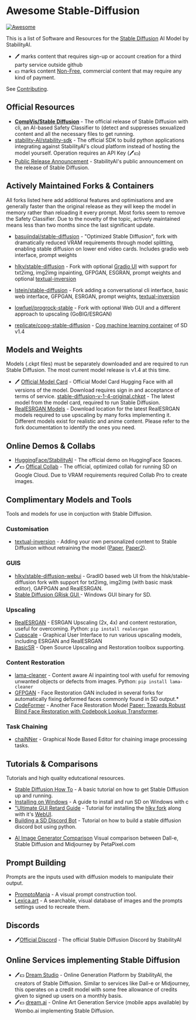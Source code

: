 # Awesome Stable-Diffusion

[![Awesome](https://cdn.jsdelivr.net/gh/sindresorhus/awesome@d7305f38d29fed78fa85652e3a63e154dd8e8829/media/badge.svg)](https://github.com/sindresorhus/awesome)

This is a list of Software and Resources for the [Stable Diffusion](https://stability.ai/blog/stable-diffusion-public-release) AI Model by StabilityAI. 

- 🖊️ marks content that requires sign-up or account creation for a third party service outside github
- 💵 marks content [Non-Free](https://en.wikipedia.org/wiki/Free_software), commercial content that may require any kind of payment.


See [Contributing](.github/CONTRIBUTING.md).

## Official Resources

* **[CompVis/Stable Diffusion](https://github.com/CompVis/stable-diffusion)** - The official release of Stable Diffusion with cli, an AI-based Safety Classifier to (detect and suppresses sexualized content and all the necessary files to get running.
* [stability-AI/stability-sdk](https://github.com/stability-AI/stability-sdk) - The official SDK to build python applications integrating against StabilityAI's cloud platform instead of hosting the model yourself. Operation requires an API Key (🖊️💵)
* [Public Release Announcement](https://stability.ai/blog/stable-diffusion-public-release) - StabilityAI's public announcement on the release of Stable Diffusion.

## Actively Maintained Forks & Containers

All forks listed here add additional features and optimisations and are generally faster than the original release as they will keep the model in memory rather than reloading it every prompt. Most forks seem to remove the Safety Classifier. Due to the novelty of the topic, actively maintained means less than two months since the last significant update.

* [basujindal/stable-diffusion](https://github.com/basujindal/stable-diffusion) - "Optimized Stable Diffusion", fork with dramatically reduced VRAM requirements through model splitting, enabling stable diffusion on lower end video cards. Includes gradio web interface, prompt weights
* [hlky/stable-diffusion](https://github.com/hlky/stable-diffusion) - Fork with optional [Gradio UI](https://github.com/hlky/stable-diffusion-webui) with support for txt2img, img2img inpainting, GFPGAN, ESGRAN, prompt weights and optional [textual-inversion](https://textual-inversion.github.io/)

* [lstein/stable-diffusion](https://github.com/lstein/stable-diffusion) - Fork adding a conversational cli interface, basic web interface, GFPGAN, ESRGAN, prompt weights, [textual-inversion](https://textual-inversion.github.io/)
* [lowfuel/progrock-stable](https://github.com/lowfuel/progrock-stable) - Fork with optional Web GUI and a different approach to upscaling (GoBIG/ESRGAN)

* [replicate/copg-stable-diffusion](https://github.com/replicate/cog-stable-diffusion) - [Cog machine learning container](https://github.com/replicate/cog) of SD v1.4


## Models and Weights

Models (.ckpt files) must be separately downloaded and are required to run Stable Diffusion. The most current model release is v1.4 at this time.

* 🖊️ [Official Model Card](https://huggingface.co/CompVis/stable-diffusion) - Official Model Card Hugging Face with all versions of the model. Download requires sign in and acceptance of terms of service.
[stable-diffusion-v-1-4-original.chkpt](https://huggingface.co/CompVis/stable-diffusion-v-1-4-original) - The latest model from the model card, required to run Stable Diffusion.
* [RealESRGAN Models](https://github.com/xinntao/Real-ESRGAN/releases/) - Download location for the latest RealESRGAN models required to use upscaling by many forks implementing it. Different models exist for realistic and anime content. Please refer to the fork documentation to identify the ones you need.

 
## Online Demos & Collabs

* [HuggingFace/StabilityAI](https://huggingface.co/spaces/stabilityai/stable-diffusion) - The official demo on HuggingFace Spaces.
* 🖊️💵 [Offical Collab](https://colab.research.google.com/github/huggingface/notebooks/blob/main/diffusers/stable_diffusion.ipynb) - The official, optimized collab for running SD on Google Cloud. Due to VRAM requirements required Collab Pro to create images.

## Complimentary Models and Tools

Tools and models for use in conjuction with Stable Diffusion.

### Customisation
* [textual-inversion](https://github.com/rinongal/textual_inversion) - Adding your own personalized content to Stable Diffusion without retraining the model ([Paper](https://textual-inversion.github.io/), [Paper2](https://dreambooth.github.io/)). 

### GUIS

* [hlky/stable-diffusion-webui](https://github.com/hlky/stable-diffusion-webui) - GradIO based web UI from the hlsk/stable-diffusion fork with support for txt2img, img2img (with basic mask editor), GAFPGAN and RealESRGAN.
* [Stable Diffusion GRisk GUI ]([https://grisk.itch.io/stable-diffusion-gui]) - Windows GUI binary for SD.


### Upscaling
* [RealESRGAN](https://github.com/xinntao/Real-ESRGAN) - ESRGAN Upscaling (2x, 4x) and content restoration, useful for overcoming. Python: ```pip install realesrgan```
* [Cupscale](https://github.com/n00mkrad/cupscale) - Graphical User Interface to run various upscaling models, including ESRGAN and RealESRGAN
* [BasicSR](https://github.com/XPixelGroup/BasicSR) - Open Source Upscaling and Restoration toolbox supporting.

### Content Restoration
* [lama-cleaner](https://github.com/Sanster/lama-cleaner) - Content aware AI inpainting tool with useful for removing unwanted objects or defects from images. Python: ```pip install lama-cleaner```
* [GFPGAN](https://github.com/TencentARC/GFPGAN) - Face Restoration GAN included in several forks for automatically fixing deformed faces commonly found in SD output.* 
* [CodeFormer](https://github.com/sczhou/CodeFormer) - Another Face Restoration Model [Paper: Towards Robust Blind Face Restoration with Codebook Lookup Transformer](https://arxiv.org/abs/2206.11253).

### Task Chaining
* [chaiNNer](https://github.com/joeyballentine/chaiNNer) - Graphical Node Based Editor for chaining image processing tasks.

## Tutorials & Comparisons

Tutorials and high quality edutcational resources.

* [Stable Diffusion How To](https://www.assemblyai.com/blog/how-to-run-stable-diffusion-locally-to-generate-images/) - A basic tutorial on how to get Stable Diffusion up and running.
* [Installing on Windows](https://rentry.org/SDInstallation) - A guide to install and run SD on Windows with c
* ["Ultimate GUI Retard Guide](https://rentry.org/GUItard) - Tutorial for installing the [hlky fork](https://github.com/hlky/stable-diffusion) along with it's [WebUI](https://github.com/hlky/stable-diffusion-webui).
* [Building a SD Discord Bot](https://replicate.com/blog/build-a-robot-artist-for-your-discord-server-with-stable-diffusion) - Tutorial on how to build a stable diffusion discord bot using python.

- [AI Image Generator Comparison](https://petapixel.com/2022/08/22/ai-image-generators-compared-side-by-side-reveals-stark-differences/) Visual comparison between Dall-e, Stable Diffusion and Midjourney by PetaPixel.com 

## Prompt Building

Prompts are the inputs used with diffusion models to manipulate their output. 

* [PromptoMania](https://promptomania.com/) - A visual prompt construction tool.
* [Lexica.art](https://lexica.art/) - A searchable, visual database of images and the prompts settings used to recreate them.

## Discords
* 🖊️[Official Discord](https://discord.gg/stablediffusion) - The official Stable Diffusion Discord by StabilityAI

## Online Services implementing Stable Diffusion
* 🖊️💵 [Dream Studio](http://beta.dreamstudio.ai/) - Online Generation Platform by StabilityAI, the creators of Stable Diffusion. Similar to services like Dall-e or Midjourney, this operates on a credit model with some free allowance of credits given to signed up users on a monthly basis.
* 🖊️💵 [dream.ai](https://www.dream.ai/) - Online Art Generation Service (mobile apps available) by Wombo.ai implementing Stable Diffusion.





